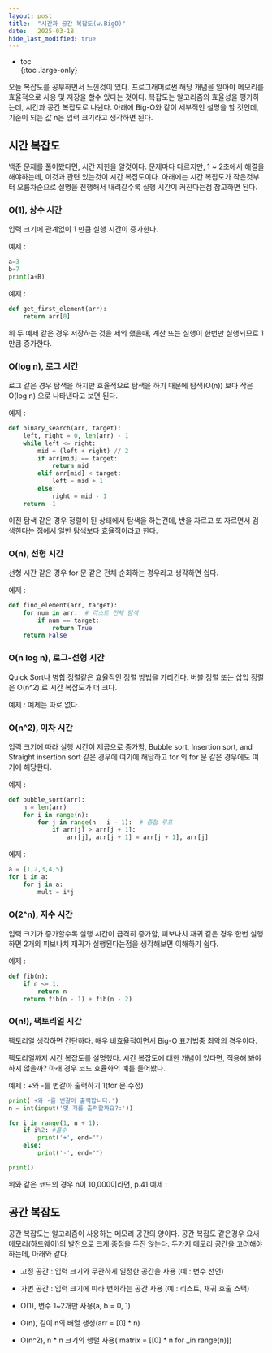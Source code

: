 ```yaml
---
layout: post
title:  "시간과 공간 복잡도(w.BigO)"
date:   2025-03-18
hide_last_modified: true
---
```


* toc  
{:toc .large-only}

오늘 복잡도를 공부하면서 느낀것이 있다. 프로그래머로썬 해당 개념을 알아야 메모리를 효율적으로 사용 및 저장을 할수 있다는 것이다. 복잡도는 알고리즘의 효율성을 평가하는데, 시간과 공간 복잡도로 나뉜다. 아래에 Big-O와 같이 세부적인 설명을 할 것인데, 기준이 되는 값 n은 입력 크기라고 생각하면 된다.

## 시간 복잡도

백준 문제를 풀어봤다면, 시간 제한을 알것이다. 문제마다 다르지만, 1 ~ 2초에서 해결을 해야하는데, 이것과 관련 있는것이 시간 복잡도이다.
아래에는 시간 복잡도가 작은것부터 오름차순으로 설명을 진행해서 내려갈수록 실행 시간이 커진다는점 참고하면 된다.

### O(1), 상수 시간

입력 크기에 관계없이 1 만큼 실행 시간이 증가한다.

예제 :
~~~python
a=3
b=7
print(a+B)
~~~
예제 :
~~~python
def get_first_element(arr):
    return arr[0]
~~~

위 두 예제 같은 경우 저장하는 것을 제외 했을때, 계산 또는 실행이 한번만 실행되므로 1만큼 증가한다.

### O(log n), 로그 시간

로그 같은 경우 탐색을 하지만 효율적으로 탐색을 하기 때문에 탐색(O(n)) 보다 작은 O(log n) 으로 나타낸다고 보면 된다.

예제 :
~~~python
def binary_search(arr, target):
    left, right = 0, len(arr) - 1
    while left <= right:
        mid = (left + right) // 2
        if arr[mid] == target:
            return mid
        elif arr[mid] < target:
            left = mid + 1
        else:
            right = mid - 1
    return -1
~~~
이진 탐색 같은 경우 정렬이 된 상태에서 탐색을 하는건데, 반을 자르고 또 자르면서 검색한다는 점에서 일반 탐색보다 효율적이라고 한다.

### O(n), 선형 시간

선형 시간 같은 경우 for 문 같은 전체 순회하는 경우라고 생각하면 쉽다.

예제 :
~~~python
def find_element(arr, target):
    for num in arr:  # 리스트 전체 탐색
        if num == target:
            return True
    return False
~~~
### O(n log n), 로그-선형 시간

Quick Sort나 병합 정렬같은 효율적인 정렬 방법을 가리킨다. 버블 정렬 또는 삽입 정렬은 O(n^2) 로 시간 복잡도가 더 크다.

예제 : 예제는 따로 없다.

### O(n^2), 이차 시간

입력 크기에 따라 실행 시간이 제곱으로 증가함, Bubble sort, Insertion sort, and Straight insertion sort 같은 경우에 여기에 해당하고 for 의 for 문 같은 경우에도 여기에 해당한다.

예제 :
~~~python
def bubble_sort(arr):
    n = len(arr)
    for i in range(n):
        for j in range(n - i - 1):  # 중첩 루프
            if arr[j] > arr[j + 1]:
                arr[j], arr[j + 1] = arr[j + 1], arr[j]
~~~
예제 :
~~~python
a = [1,2,3,4,5]
for i in a:
    for j in a:
        mult = i*j
~~~

### O(2^n), 지수 시간

입력 크기가 증가할수록 실행 시간이 급격히 증가함, 피보나치 재귀 같은 경우 한번 실행하면 2개의 피보나치 재귀가 실행된다는점을 생각해보면 이해하기 쉽다.

예제 :
~~~python
def fib(n):
    if n <= 1:
        return n
    return fib(n - 1) + fib(n - 2)
~~~

### O(n!), 팩토리얼 시간

팩토리얼 생각하면 간단하다. 매우 비효율적이면서 Big-O 표기법중 최악의 경우이다.

팩토리얼까지 시간 복잡도를 설명했다. 시간 복잡도에 대한 개념이 있다면, 적용해 봐야 하지 않을까? 아래 경우 코드 효율화의 예를 들어봤다.

예제 : +와 -를 번갈아 출력하기 1(for 문 수정)
~~~python
print('+와 -를 번갈아 출력합니다.')
n = int(input('몇 개를 출력할까요?:'))

for i in range(1, n + 1):
    if i%2: #홀수
        print('+', end="")
    else:
        print('-', end="")

print()
~~~

위와 같은 코드의 경우 n이 10,000이라면, p.41
예제 :


## 공간 복잡도

공간 복잡도는 알고리즘이 사용하는 메모리 공간의 양이다. 공간 복잡도 같은경우 요새 메모리(하드웨어)의 발전으로 크게 중점을 두진 않는다. 두가지 메모리 공간을 고려해야 하는데, 아래와 같다.
- 고정 공간 : 입력 크기와 무관하게 일정한 공간을 사용 (예 : 변수 선언)

- 가변 공간 : 입력 크기에 따라 변화하는 공간 사용 (예 : 리스트, 재귀 호출 스택)

- O(1), 변수 1~2개만 사용(a, b = 0, 1)

- O(n), 길이 n의 배열 생성(arr = [0] * n)

- O(n^2), n * n 크기의 행렬 사용( matrix = [[0] * n for _in range(n)])